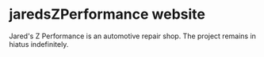 # jaredsZPerformance website

Jared's Z Performance is an automotive repair shop.  The project remains in hiatus indefinitely.

